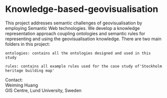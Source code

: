 # Knowledge-based-geovisualisation
This project addresses semantic challenges of geovisualisation by employing Semantic Web technologies. We develop a knowledge representation approach coupling ontologies and semantic rules for representing and using the geovisualisation knowledge.
There are two main folders in this project:

	ontologies: contains all the ontologies designed and used in this study
	
	rules: contains all example rules used for the case study of'Stockholm heritage building map'
	
Contact:<br />
	Weiming Huang<br />
	GIS Centre, Lund University, Sweden
